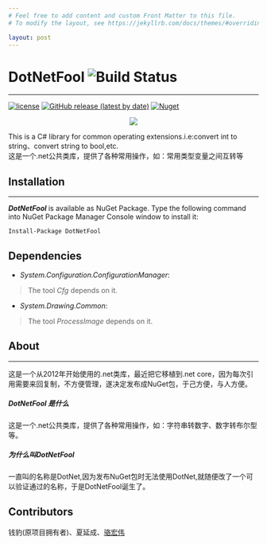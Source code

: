 ```yaml
---
# Feel free to add content and custom Front Matter to this file.
# To modify the layout, see https://jekyllrb.com/docs/themes/#overriding-theme-defaults

layout: post
---
```



# DotNetFool ![Build Status](https://github.com/lhwsa2010/DotNet/actions/workflows/build.yml/badge.svg)
---
[![license](http://img.shields.io/badge/license-MIT-green.svg)](https://github.com/lhwsa2010/DotNet/blob/main/LICENSE)
[![GitHub release (latest by date)](https://img.shields.io/github/v/release/lhwsa2010/dotnet)](https://github.com/lhwsa2010/dotnet/releases)
[![Nuget](https://img.shields.io/nuget/v/dotnetfool)](https://www.nuget.org/packages/DotNetFool)

<div align=center>
<img src="{{site.baseurl}}/gitbook/images/logo.png">
</div>

This is a C# library for common operating extensions.i.e:convert int to string、convert string to bool,etc.    
这是一个.net公共类库，提供了各种常用操作，如：常用类型变量之间互转等



## Installation
---
***DotNetFool*** is available as NuGet Package. Type the following command into NuGet Package Manager Console window to install it:
```
Install-Package DotNetFool
```
## Dependencies
+ *System.Configuration.ConfigurationManager*:
> The tool *Cfg* depends on it.
+ *System.Drawing.Common*:
> The tool *ProcessImage* depends on it.


## About
---
这是一个从2012年开始使用的.net类库，最近把它移植到.net core，因为每次引用需要来回复制，不方便管理，遂决定发布成NuGet包，于己方便，与人方便。
##### DotNetFool 是什么
这是一个.net公共类库，提供了各种常用操作，如：字符串转数字、数字转布尔型等。
##### 为什么叫DotNetFool
一直叫的名称是DotNet,因为发布NuGet包时无法使用DotNet,就随便改了一个可以验证通过的名称，于是DotNetFool诞生了。

## Contributors
钱豹(原项目拥有者)、夏延成、[骆宏伟](https://github.com/lhwsa2010)